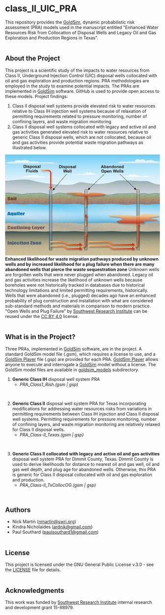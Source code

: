 # class_II_UIC_PRA

This repository provides the [GoldSim](https://www.goldsim.com/Web/Home/), dynamic probabilistic risk assessment (PRA) models used in the manuscript entitled "Enhanced Water Resources Risk from Collocation of Disposal Wells and Legacy Oil and Gas Exploration and Production Regions in Texas".  <br>
  <br>


## About the Project

This project is a scientific study of the impacts to water resources from Class II, Underground Injection Control (UIC) disposal wells collocated with oil and gas exploration and production regions. PRA methodologies are employed in the study to examine potential impacts. The PRAs are implemented in [GoldSim](https://www.goldsim.com/Web/Home/) software. GitHub is used to provide open access to these models. Project findings:

1. Class II disposal well systems provide elevated risk to water resources relative to Class IH injection well systems because of relaxation of permitting requirements related to pressure monitoring, number of confining layers, and waste migration monitoring
2. Class II disposal well systems collocated with legacy and active oil and gas activities generated elevated risk to water resources relative to generic Class II disposal wells, which are not collocated, because oil and gas activities provide potential waste migration pathways as illustrated below.


![Migration Pathways from Oil and Gas Activities](./images/MigrationPaths_OGAreas.png)  <br>
**Enhanced likelihood for waste migration pathways produced by unknown wells and by increased likelihood for a plug failure when there are many abandoned wells that pierce the waste sequestration zone** Unknown wells are forgotten wells that were never plugged when abandoned. Legacy oil and gas activities increase the likelihood of unknown wells because boreholes were not historically tracked in databases due to historical technology limitations and limited permitting requirements, historically. Wells that were abandoned (i.e., plugged) decades ago have an enhanced probability of plug construction and installation with what are considered sub-standard methods and materials in comparison to modern practice. "Open Wells and Plug Failure" by [Southwest Research Institute](https://www.swri.org/industries/earth-science) can be reused under the [CC BY 4.0](https://creativecommons.org/licenses/by/4.0/legalcode) license.  <br>
  <br>


## What is in the Project?

Three PRAs, implemented in [GoldSim](https://www.goldsim.com/Web/Home/) software, are in the project. A standard GoldSim model file (.gsm), which requires a license to use, and a [GoldSim Player](https://www.goldsim.com/Web/Products/GoldSimPlayer/) file (.gsp) are provided for each PRA. [GoldSim Player](https://www.goldsim.com/Web/Products/GoldSimPlayer/) allows anyone to execute and interrogate a [GoldSim](https://www.goldsim.com/Web/Home/) model without a license. The GoldSim model files are available in [goldsim_models](https://github.com/nmartin198/class_II_UIC_PRA/tree/main/goldsim_models) subdirectory.  


1. **Generic Class IH** disposal well system PRA
    - *PRA_Class1_Rish.(gsm | gsp)*  <br>
<br>

2. **Generic Class II** disposal well system PRA for Texas incorporating modifications for addressing water resources risks from variations in permitting requirements between Class IH injection and Class II disposal well systems. Permitting requirements for pressure monitoring, number of confining layers, and waste migration monitoring are relatively relaxed for Class II disposal wells.
    - *PRA_Class-II_Texas.(gsm | gsp)*  <br>
<br>

3. **Generic Class II collocated with legacy and active oil and gas activities** disposal well system PRA for Dimmit County, Texas. Dimmit County is used to derive likelihoods for distance to nearest oil and gas well, oil and gas well depth, and plug age for abandoned wells. Otherwise, this PRA is generic for Class II disposal collocated with oil and gas exploration and production.
    - *PRA_Class-II_TxCollocOG.(gsm | gsp)*  <br>
<br>


## Authors

* Nick Martin (nmartin@swri.org)
* Kindra Nicholaides (ardnik@gmail.com)
* Paul Southard (paulsouthard1@gmail.com)
  <br>
  <br>

## License

This project is licensed under the GNU General Public License v.3.0 - see the [LICENSE](LICENSE) file for details.
  <br>
  <br>
   

## Acknowledgments

This work was funded by [Southwest Research Institute](https://www.swri.org/industries/earth-science) internal research and 
development grant 15-R8979.

